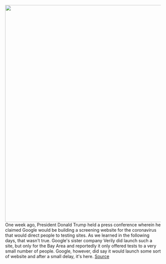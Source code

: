 <img src='https://cdn.vox-cdn.com/thumbor/OCw3JbkXhpyAK0Q3sQjgIddqU44=/0x0:2327x1643/1200x800/filters:focal(453x225:825x597)/cdn.vox-cdn.com/uploads/chorus_image/image/66535316/COVID_19_Information___Resources___Google.0.png' width='700px' /><br/>
One week ago, President Donald Trump held a press conference wherein he claimed Google would be building a screening website for the coronavirus that would direct people to testing sites. As we learned in the following days, that wasn't true. Google's sister company Verily did launch such a site, but only for the Bay Area and reportedly it only offered tests to a very small number of people. Google, however, did say it would launch some sort of website and after a small delay, it's here.
<a href='https://www.theverge.com/2020/3/21/21189051/google-coronavirus-website-launches-covid19-trump-enhanced-search-results'> Source <a/>